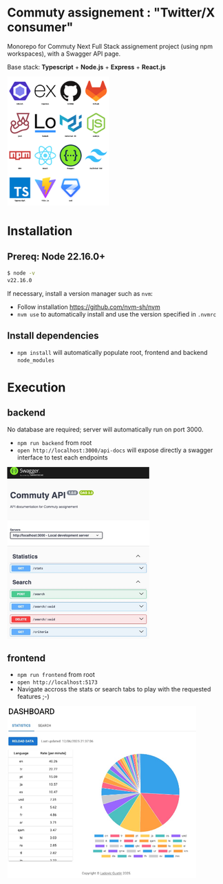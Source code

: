 # Commuty assignement : "Twitter/X consumer" 

Monorepo for Commuty Next Full Stack assignement project (using npm workspaces), with a Swagger API page.

Base stack: **Typescript** + **Node.js** + **Express** + **React.js**

<img src='doc-stack.png' height="300px">

# Installation
## Prereq: Node 22.16.0+
  
```bash
$ node -v 
v22.16.0
```
  
If necessary, install a version manager such as `nvm`:
  - Follow installation https://github.com/nvm-sh/nvm
  - `nvm use` to automatically install and use the version specified in `.nvmrc` 

## Install dependencies

- `npm install` will automatically populate root, frontend and backend `node_modules`

# Execution

## backend
No database are required; server will automatically run on port 3000.

- `npm run backend` from root 
- `open http://localhost:3000/api-docs` will expose directly a swagger interface to test each endpoints

<img src='doc-swagger.jpg' height="400px">


## frontend

- `npm run frontend` from root
- `open http://localhost:5173`
- Navigate accross the stats or search tabs to play with the requested features ;-)

<img src='doc.jpg' height="400px">
